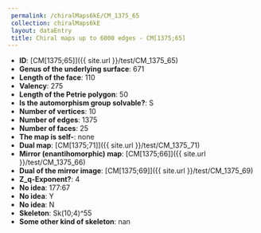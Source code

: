 ```yaml
--- 
 permalink: /chiralMaps6kE/CM_1375_65 
 collection: chiralMaps6kE
 layout: dataEntry
 title: Chiral maps up to 6000 edges - CM[1375;65]
---
```


- **ID**: [CM[1375;65]]({{ site.url }}/test/CM_1375_65)
- **Genus of the underlying surface**: 671
- **Length of the face**: 110
- **Valency**: 275
- **Length of the Petrie polygon**: 50
- **Is the automorphism group solvable?**: S
- **Number of vertices**: 10
- **Number of edges**: 1375
- **Number of faces**: 25
- **The map is self-**: none
- **Dual map**: [CM[1375;71]]({{ site.url }}/test/CM_1375_71)
- **Mirror (enantihomorphic) map**: [CM[1375;66]]({{ site.url }}/test/CM_1375_66)
- **Dual of the mirror image**: [CM[1375;69]]({{ site.url }}/test/CM_1375_69)
- **Z_q-Exponent?**: 4
- **No idea**:  177:67
- **No idea**: Y
- **No idea**: N
- **Skeleton**: Sk(10;4)^55
- **Some other kind of skeleton**: nan
